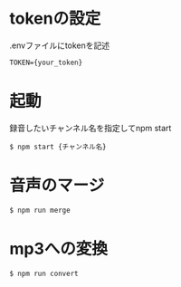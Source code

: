 # tokenの設定
.envファイルにtokenを記述
```
TOKEN={your_token}
```

# 起動
録音したいチャンネル名を指定してnpm start
```
$ npm start {チャンネル名}
```

# 音声のマージ
```
$ npm run merge
```

# mp3への変換
```
$ npm run convert
```